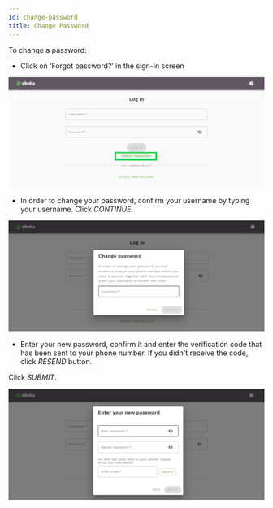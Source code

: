 ```yaml
---
id: change-password
title: Change Password
---
```


To change a password:

- Click on ‘Forgot password?’ in the sign-in screen

<img src="../assets/web/change-password1.png" alt="change password" />

- In order to change your password, confirm your username by typing your username. Click *CONTINUE*.

<img src="../assets/web/change-password2.JPG" alt="change password" />

- Enter your new password, confirm it and enter the verification code that has been sent to your phone number. If you didn't receive the code, click *RESEND* button.

Click *SUBMIT*.

<img src="../assets/web/change-password3.JPG" alt="change password" />